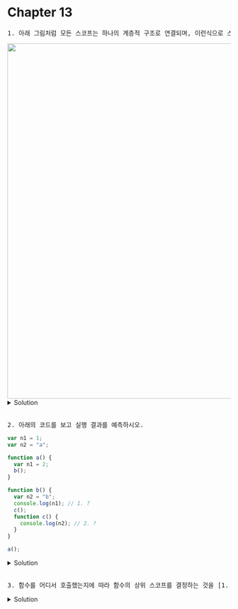 # Chapter 13

<pre>1. 아래 그림처럼 모든 스코프는 하나의 계층적 구조로 연결되며, 이런식으로 스코프가 계층적으로 연결된 것을 [            ]이라 한다.</pre>

<img src="https://velog.velcdn.com/images%2Fssu00%2Fpost%2Fe3e2c792-991e-41a8-9e09-7c8fa0173181%2F%EC%8A%A4%EC%BD%94%ED%94%8402.png" width=800px>

<details>
  <summary>Solution</summary>
    <strong>스코프 체인 ( Scope Chain )</strong>
</details>

<br>

<pre>2. 아래의 코드를 보고 실행 결과를 예측하시오.
</pre>

```js
var n1 = 1;
var n2 = "a";

function a() {
  var n1 = 2;
  b();
}

function b() {
  var n2 = "b";
  console.log(n1); // 1. ?
  c();
  function c() {
    console.log(n2); // 2. ?
  }
}

a();
```

<details>
  <summary>Solution</summary>
  <strong>1. 1<br>2. b</strong>
  <pre>var 키워드로 선언된 변수는 오로지 함수의 코드 블록(함수 몸체)만을 지역 스코프로 인정한다. 또한 자바스크립트는 렉시컬 스코프를 따르므로 함수를 어디서 정의했는지에 따하 상위 스코프를 결정한다.</pre>
</details>

<br>

<pre>3. 함수를 어디서 호출했는지에 따라 함수의 상위 스코프를 결정하는 것을 [1.           ] 함수를 어디서 정의했는지에 다라 함수의 상위 스코프를 결정하는 것을 [2.              ]
</pre>


<details>
  <summary>Solution</summary>
  <strong>1.동적 스코프(dynamic scope)<br>2.렉시컬 스코프(lexical scope)</strong>
</details>